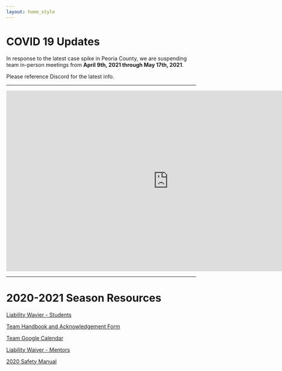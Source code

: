 ```yaml
---
layout: home_style
---
```


# COVID 19 Updates

In response to the latest case spike in Peoria County, we are suspending team in-person meetings from **April 9th, 2021 through May 17th, 2021**.

Please reference Discord for the latest info.

<hr>

<iframe width="860" height="480" src="https://www.youtube.com/embed/Rr36YomYFO0" frameborder="0" allow="accelerometer; autoplay; encrypted-media; gyroscope; picture-in-picture" allowfullscreen></iframe>

<hr>


# 2020-2021 Season Resources

[Liability Wavier - Students](assets/documents/First-Robotics-Liability-Waiver-Students.pdf)

[Team Handbook and Acknowledgement Form](assets/documents/RC_handbook_2020-2021_v1p2.pdf)

[Team Google Calendar](https://calendar.google.com/calendar/embed?src=frc1736%40gmail.com&ctz=America%2FChicago)

[Liability Waiver - Mentors](assets/documents/First-Robotics-Liability-Waiver-Mentors.pdf)

[2020 Safety Manual](https://www.firstinspires.org/sites/default/files/uploads/resource_library/frc/team-resources/safety/2020/2020-FIRST-Robotics-Competition-Safety-Manual.pdf)


